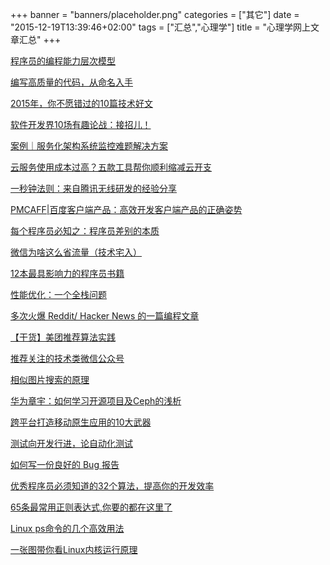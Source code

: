 +++
banner = "banners/placeholder.png"
categories = ["其它"]
date = "2015-12-19T13:39:46+02:00"
tags = ["汇总","心理学"]
title = "心理学网上文章汇总"
+++

[程序员的编程能力层次模型](https://mp.weixin.qq.com/s?__biz=MjM5OTA1MDUyMA==&mid=405436375&idx=1&sn=67df60c228ada41edf809eec0c5763dc&scene=1&srcid=0216fvsUeshlQL3BLOc3UOO4&key=710a5d99946419d907ea9a8d78706b1b96d608c43cfedd5fbd4750fba89b9fcab98b3a04fc1a975294640fcb38cfd0a7&ascene=0&uin=MTM0ODQyNTk1&devicetype=iMac14%2C1+OSX+OSX+10.10.5+build(14F1509)&version=11020201&pass_ticket=RKxn4uE0AJZilwGg6HL0nNzDc6I3TEyyzRJQxKG5fyE%3D)

[编写高质量的代码，从命名入手](https://mp.weixin.qq.com/s?__biz=MzA4MjEyNTA5Mw==&mid=210573078&idx=1&sn=51885aeeaa7552a4c23fe4f1506cb328&scene=4&srcid=0903JR3hCeD9etD0NzLPTq4d&key=41ecb04b05111003f93fe72f7f2f71c5f14047639eeaa53ed163f4a32223166f68df5b02b549c0de32d881cc18aec5f9&ascene=0&uin=MTM0ODQyNTk1&devicetype=iMac+MacBookAir7%2C1+OSX+OSX+10.10.5+build(14F1021)&version=11020201&pass_ticket=OUgFBuA2yqcV7ExJVNrQtm5NukTejEXnNHTun2M8jg8%3D)

[2015年，你不愿错过的10篇技术好文](https://mp.weixin.qq.com/s?__biz=MjM5MDE0Mjc4MA==&mid=402002243&idx=1&sn=5b0eee66674c197051f7c46e7cfb86d2&scene=0&key=41ecb04b051110037e57205051df40f14948cce9f0568b10306417f02ce8d51c5077b2610ee6d4f2fc299794073596a3&ascene=0&uin=MTM0ODQyNTk1&devicetype=iMac+MacBookAir7%2C1+OSX+OSX+10.10.5+build(14F1021)&version=11020201&pass_ticket=OUgFBuA2yqcV7ExJVNrQtm5NukTejEXnNHTun2M8jg8%3D)

[软件开发界10场有趣论战：接招儿！](https://mp.weixin.qq.com/s?__biz=MzA4NDIzNzMwMw==&mid=204262896&idx=1&sn=adc233d54e4a6b3887406e76597ac7b0&key=41ecb04b05111003e0117d0e7bef44a9926dfc26053cce0281677f3168432bdedadc06db5ab8ac76fa5a8d3f6b5d28cd&ascene=0&uin=MTM0ODQyNTk1&devicetype=iMac+MacBookAir7%2C1+OSX+OSX+10.10.5+build(14F1021)&version=11020201&pass_ticket=OUgFBuA2yqcV7ExJVNrQtm5NukTejEXnNHTun2M8jg8%3D)

[案例｜服务化架构系统监控难题解决方案](https://mp.weixin.qq.com/s?__biz=MjM5MDE0Mjc4MA==&mid=400374109&idx=1&sn=7f344cbbc8a7095371f425d0e423df54&scene=0&uin=MTM0ODQyNTk1&key=41ecb04b05111003dc0a7007af97cfd1b7cdd44205ad5191e0b60ec72bc04f879221e13807b71d19cf5b990f5cccb221&devicetype=iMac+MacBookAir7%2C1+OSX+OSX+10.10.5+build(14F1021)&version=11020201&lang=zh_CN&pass_ticket=OUgFBuA2yqcV7ExJVNrQtm5NukTejEXnNHTun2M8jg8%3D)

[云服务使用成本过高？五款工具帮你顺利缩减云开支](https://mp.weixin.qq.com/s?__biz=MjM5MDI5MjAyMA==&mid=206608895&idx=3&sn=0ae51062933c5e6b3eae17eb63fac891&key=41ecb04b05111003d561a717baa7a38837cd5496e9e0ee84a693ba107acd8757d948a9c6e2f24c11350095e112768ff9&ascene=0&uin=MTM0ODQyNTk1&devicetype=iMac+MacBookAir7%2C1+OSX+OSX+10.10.5+build(14F1021)&version=11020201&pass_ticket=OUgFBuA2yqcV7ExJVNrQtm5NukTejEXnNHTun2M8jg8%3D)

[一秒钟法则：来自腾讯无线研发的经验分享](http://www.infoq.com/cn/articles/1sec-rule-from-tencent?from=timeline&isappinstalled=0)

[PMCAFF|百度客户端产品：高效开发客户端产品的正确姿势](https://mp.weixin.qq.com/s?__biz=MjM5NDEwMjg2MA==&mid=213373026&idx=2&sn=3f361e44501c31f58049a45f5f0d10ae&scene=0&key=41ecb04b05111003750a3ccb5471ae1a1b2a577095be972d59a8698d6a500b3ed95e1577a6046efc4f327acd465be804&ascene=0&uin=MTM0ODQyNTk1&devicetype=iMac+MacBookAir7%2C1+OSX+OSX+10.10.5+build(14F1021)&version=11020201&pass_ticket=OUgFBuA2yqcV7ExJVNrQtm5NukTejEXnNHTun2M8jg8%3D)

[每个程序员必知之：程序员差别的本质](https://mp.weixin.qq.com/s?__biz=MzA4NDIzNzMwMw==&mid=400804383&idx=3&sn=0fd967d49465633d8c568c90b69018fb&scene=0&key=41ecb04b05111003b1c724852eca6b61aa74065a20f39c0a0cc764b546e472a5981fadf0be86082b91da067621ab20f3&ascene=0&uin=MTM0ODQyNTk1&devicetype=iMac+MacBookAir7%2C1+OSX+OSX+10.10.5+build(14F1021)&version=11020201&pass_ticket=OUgFBuA2yqcV7ExJVNrQtm5NukTejEXnNHTun2M8jg8%3D)

[微信为啥这么省流量（技术宅入）](https://mp.weixin.qq.com/s?__biz=MjM5ODYxMDA5OQ==&mid=400163013&idx=1&sn=911cf71925e2ba50d47955a713134acb&scene=0&key=41ecb04b05111003fb632a07ea30bbb4f43b5a7fe119e0bb7f50d8bfd29b30aaf87d79dc8ec6993dd73f1e9ae0a0c2a8&ascene=0&uin=MTM0ODQyNTk1&devicetype=iMac+MacBookAir7%2C1+OSX+OSX+10.10.5+build(14F1021)&version=11020201&pass_ticket=OUgFBuA2yqcV7ExJVNrQtm5NukTejEXnNHTun2M8jg8%3D)

[12本最具影响力的程序员书籍](https://mp.weixin.qq.com/s?__biz=MzA4NDIzNzMwMw==&mid=402528285&idx=2&sn=581abfc9ab8c4d3c82a18d28a9e2ffe6&scene=0&key=41ecb04b05111003180cf2fdfe6e42079c2b2a738653a66367a593874513b4203c87abfe6de3f975824505567ee0cabc&ascene=0&uin=MTM0ODQyNTk1&devicetype=iMac+MacBookAir7%2C1+OSX+OSX+10.10.5+build(14F1021)&version=11020201&pass_ticket=OUgFBuA2yqcV7ExJVNrQtm5NukTejEXnNHTun2M8jg8%3D)

[性能优化：一个全栈问题](https://mp.weixin.qq.com/s?__biz=MzAwNjMxNjQzNA==&mid=207920976&idx=1&sn=ff867ed62858990c4254213361a17fbf&key=41ecb04b051110031fb3b267348db4bbe7e96ee9ef24ef2eb0096b40d38a5f0180a83537bdfa82f0cb597c0d296c21ec&ascene=0&uin=MTM0ODQyNTk1&devicetype=iMac+MacBookAir7%2C1+OSX+OSX+10.10.5+build(14F1021)&version=11020201&pass_ticket=OUgFBuA2yqcV7ExJVNrQtm5NukTejEXnNHTun2M8jg8%3D)

[多次火爆 Reddit/ Hacker News 的一篇编程文章](https://mp.weixin.qq.com/s?__biz=MjM5OTM0MzIwMQ==&mid=210096445&idx=3&sn=bec9cb4e3276b1bab8a1e4b349ed4521&scene=0&key=41ecb04b0511100327276443fbfec33f2a45584c3b696794d8f39296f944293eb1151d6f8ec17c9a0fcb008a65ba7277&ascene=0&uin=MTM0ODQyNTk1&devicetype=iMac+MacBookAir7%2C1+OSX+OSX+10.10.5+build(14F1021)&version=11020201&pass_ticket=OUgFBuA2yqcV7ExJVNrQtm5NukTejEXnNHTun2M8jg8%3D)

[【干货】美团推荐算法实践](https://mp.weixin.qq.com/s?__biz=MjM5ODIzNDQ3Mw==&mid=202944919&idx=1&sn=98d617e318420b0bcf451d4c3def31ce&scene=2&key=41ecb04b0511100340e9eb0f4b152162315eb7fa7fac7d778c3778ee9a306d388c4f29dee59d425da1f2055463719e39&ascene=0&uin=MTM0ODQyNTk1&devicetype=iMac+MacBookAir7%2C1+OSX+OSX+10.10.5+build(14F1021)&version=11020201&pass_ticket=OUgFBuA2yqcV7ExJVNrQtm5NukTejEXnNHTun2M8jg8%3D)

[推荐关注的技术类微信公众号](https://mp.weixin.qq.com/s?__biz=MjM5MDI5MjAyMA==&mid=206412069&idx=1&sn=bda9f2fdf1e19fc98a401ab8f64cd041&scene=2&key=41ecb04b05111003c59f11a3fbd3e2bf71971f6f344d70d9b94646bf21cca9a650c079cf054b0baf2efb546890a5767d&ascene=0&uin=MTM0ODQyNTk1&devicetype=iMac+MacBookAir7%2C1+OSX+OSX+10.10.5+build(14F1021)&version=11020201&pass_ticket=OUgFBuA2yqcV7ExJVNrQtm5NukTejEXnNHTun2M8jg8%3D)

[相似图片搜索的原理](https://mp.weixin.qq.com/s?__biz=MjM5OTA1MDUyMA==&mid=206760823&idx=1&sn=67a77be4b7072ea4cd2b92cf950580a8&key=41ecb04b05111003bd213c5740ae0e834576c61444044db4b8af399779bf525e05e70242fdc0649176655a0648a920ec&ascene=0&uin=MTM0ODQyNTk1&devicetype=iMac+MacBookAir7%2C1+OSX+OSX+10.10.5+build(14F1021)&version=11020201&pass_ticket=OUgFBuA2yqcV7ExJVNrQtm5NukTejEXnNHTun2M8jg8%3D)

[华为章宇：如何学习开源项目及Ceph的浅析](https://mp.weixin.qq.com/s?__biz=MjM5MjAwODM4MA==&mid=200513209&idx=1&sn=254009905cd2b8e926bc3915a51c5a4b&key=41ecb04b0511100380bf6fd3d4adfecc95380f9a30cdd4afb10e06bdd6040235724b8057822ed9dc81a06bad8e4d8581&ascene=0&uin=MTM0ODQyNTk1&devicetype=iMac+MacBookAir7%2C1+OSX+OSX+10.10.5+build(14F1021)&version=11020201&pass_ticket=OUgFBuA2yqcV7ExJVNrQtm5NukTejEXnNHTun2M8jg8%3D)

[跨平台打造移动原生应用的10大武器](https://mp.weixin.qq.com/mp/appmsg/show?__biz=MjM5MjAwODM4MA==&appmsgid=10001232&itemidx=1&sign=91c03c16ed615dee60faf493e9fe2630&uin=MTM0ODQyNTk1&key=41ecb04b05111003017cb382726337678e64c6ea51d9fa4314fbbd6ca764c9b0988088a1eff1cf7aae06814c8e6e7c00&ascene=0&pass_ticket=OUgFBuA2yqcV7ExJVNrQtm5NukTejEXnNHTun2M8jg8%3D)

[测试向开发行进，论自动化测试](https://mp.weixin.qq.com/s?__biz=MjM5NjQ4MzI5MA==&mid=401835767&idx=1&sn=847a2ad195d312674fe6e67f4470736e&scene=0&key=41ecb04b051110039a199dcc6e6b4191c5d6253d111f59a6e4a65ce511aea812e3945b918d7060b5b2a86ddd7a9d42c7&ascene=0&uin=MTM0ODQyNTk1&devicetype=iMac+MacBookAir7%2C1+OSX+OSX+10.10.5+build(14F1021)&version=11020201&pass_ticket=OUgFBuA2yqcV7ExJVNrQtm5NukTejEXnNHTun2M8jg8%3D)

[如何写一份良好的 Bug 报告](https://mp.weixin.qq.com/s?__biz=MjM5MzA0OTkwMA==&mid=210478795&idx=2&sn=148b793fcad9f7e768e8cacc3cb1b1b3&key=41ecb04b05111003df50eee907932c9eef0c788cb2136b0b989103faa502c3f8cf743e1966d268e324a322824d7c0b05&ascene=0&uin=MTM0ODQyNTk1&devicetype=iMac+MacBookAir7%2C1+OSX+OSX+10.10.5+build(14F1021)&version=11020201&pass_ticket=OUgFBuA2yqcV7ExJVNrQtm5NukTejEXnNHTun2M8jg8%3D)

[优秀程序员必须知道的32个算法，提高你的开发效率](https://mp.weixin.qq.com/s?__biz=MjM5OTM0MzIwMQ==&mid=206186721&idx=3&sn=31bda96beee96e4c76818ed96a1ecb72&key=41ecb04b05111003ba2f8d7891131bd08d7f3ed272d34e799cd389003346d0136e187adac101a07b99f3476377aa2cfa&ascene=0&uin=MTM0ODQyNTk1&devicetype=iMac+MacBookAir7%2C1+OSX+OSX+10.10.5+build(14F1021)&version=11020201&pass_ticket=OUgFBuA2yqcV7ExJVNrQtm5NukTejEXnNHTun2M8jg8%3D)

[65条最常用正则表达式,你要的都在这里了](https://mp.weixin.qq.com/s?__biz=MzA4NDIzNzMwMw==&mid=402528285&idx=1&sn=7773986165d93dba38d832f74b39413e&scene=0&key=41ecb04b05111003cfaf23bd4cbb829511fad9acea02c0a26e206dda4e5966983ede8f7ae55c517c53a8c92b15ce8e1f&ascene=0&uin=MTM0ODQyNTk1&devicetype=iMac+MacBookAir7%2C1+OSX+OSX+10.10.5+build(14F1021)&version=11020201&pass_ticket=OUgFBuA2yqcV7ExJVNrQtm5NukTejEXnNHTun2M8jg8%3D)

[Linux ps命令的几个高效用法](https://mp.weixin.qq.com/s?__biz=MzA4Nzc4MjI4MQ==&mid=401235349&idx=1&sn=2627d8a158e551131e46073fb02e65aa&scene=0&key=41ecb04b05111003a1de43815def67af512bc5c07c1408c0e9974a13d0dae6eacdfbfdf6e142bb6cb875fa0cb477fbc3&ascene=0&uin=MTM0ODQyNTk1&devicetype=iMac+MacBookAir7%2C1+OSX+OSX+10.10.5+build(14F1021)&version=11020201&pass_ticket=OUgFBuA2yqcV7ExJVNrQtm5NukTejEXnNHTun2M8jg8%3D)

[一张图带你看Linux内核运行原理](http://toutiao.com/a6240229809571365122/)












